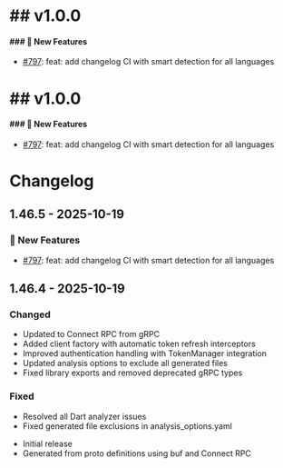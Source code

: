 # ## v1.0.0


#### ### 🚀 New Features

* [#797](https://github.com/antinvestor/apis/pull/797): feat: add changelog CI with smart detection for all languages


# ## v1.0.0


#### ### 🚀 New Features

* [#797](https://github.com/antinvestor/apis/pull/797): feat: add changelog CI with smart detection for all languages


# Changelog

## 1.46.5 - 2025-10-19

### 🚀 New Features

* [#797](https://github.com/antinvestor/apis/pull/797): feat: add changelog CI with smart detection for all languages

## 1.46.4 - 2025-10-19

### Changed
- Updated to Connect RPC from gRPC
- Added client factory with automatic token refresh interceptors
- Improved authentication handling with TokenManager integration
- Updated analysis options to exclude all generated files
- Fixed library exports and removed deprecated gRPC types

### Fixed
- Resolved all Dart analyzer issues
- Fixed generated file exclusions in analysis_options.yaml


* Initial release
* Generated from proto definitions using buf and Connect RPC
